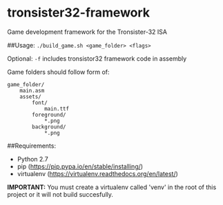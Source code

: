 # tronsister32-framework
Game development framework for the Tronsister-32 ISA

##Usage:
`./build_game.sh <game_folder> <flags>`

Optional: `-f` includes tronsistor32 framework code in assembly

Game folders should follow form of:
```
game_folder/
    main.asm
    assets/
        font/
            main.ttf
        foreground/
            *.png
        background/
            *.png
```

##Requirements:
- Python 2.7
- pip (https://pip.pypa.io/en/stable/installing/)
- virtualenv (https://virtualenv.readthedocs.org/en/latest/)

**IMPORTANT:** You must create a virtualenv called 'venv' in the root of this project or it will not build succesfully.
